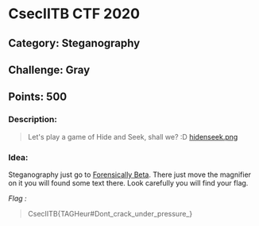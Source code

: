 # CsecIITB CTF 2020
## Category: Steganography
## Challenge: Gray
## Points: 500
### Description:

> Let's play a game of Hide and Seek, shall we? :D [hidenseek.png](https://ctf.cseciitb.in/files/bff9fe32d551abdb975521adf86ef54c/hidenseek.png?token=eyJ1c2VyX2lkIjo2NywidGVhbV9pZCI6NDMsImZpbGVfaWQiOjQxfQ.Xu9S6g.Q6nQbTt1oJV1-KEAkrLNpDbCZl4)

### Idea:
Steganography just go to [Forensically Beta](https://29a.ch/photo-forensics/). There just move the magnifier on it you will found some 
text there. Look carefully you will find your flag.

*Flag :*
> CsecIITB{TAGHeur#Dont_crack_under_pressure_}